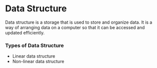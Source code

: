 # Data Structure

Data structure is a storage that is used to store and organize data. It is a way of arranging data on a computer so that it can be accessed and updated efficiently.

### Types of Data Structure

- Linear data structure
- Non-linear data structure
